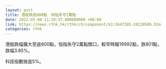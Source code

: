 ```yaml
---
layout: post
title: 港股跌逾800點　恒指失守2萬點
date: 2022-05-06 11:29:57.000000000 +08:00
link: https://news.rthk.hk/rthk/ch/component/k2/1647285-20220506.htm
categories: rthk
---
```


港股跌幅擴大至逾800點，恒指失守2萬點關口，較早時報19992點，跌801點，跌幅3.85%。

科技指數挫逾5%。
